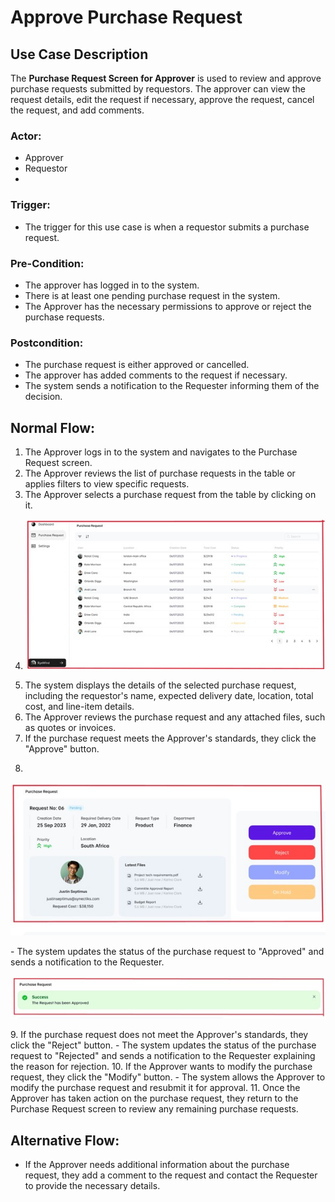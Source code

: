 # Approve Purchase Request

## Use Case Description

The **Purchase Request Screen for Approver** is used to review and approve purchase requests submitted by requestors. The approver can view the request details, edit the request if necessary, approve the request, cancel the request, and add comments.

### Actor:
- Approver
- Requestor
- 
### Trigger:
- The trigger for this use case is when a requestor submits a purchase request.

### Pre-Condition:
- The approver has logged in to the system.
- There is at least one pending purchase request in the system.
- The Approver has the necessary permissions to approve or reject the purchase requests.

### Postcondition:
- The purchase request is either approved or cancelled.
- The approver has added comments to the request if necessary.
- The system sends a notification to the Requester informing them of the decision.

## Normal Flow:

1. The Approver logs in to the system and navigates to the Purchase Request screen.
2. The Approver reviews the list of purchase requests in the table or applies filters to view specific requests.
3. The Approver selects a purchase request from the table by clicking on it.
4. <p>
   <img src="../images/dashboard1.jpg">
   </p>
5. The system displays the details of the selected purchase request, including the requestor's name, expected delivery date, location, total cost, and line-item details.
6. The Approver reviews the purchase request and any attached files, such as quotes or invoices.
7. If the purchase request meets the Approver's standards, they click the "Approve" button.
8.  <p>
   <img src="../images/purchaserequest.jpg">
   </p>
   - The system updates the status of the purchase request to "Approved" and sends a notification to the Requester.
   <p>
   <img src="../images/purchase2.jpg">
   </p>
9. If the purchase request does not meet the Approver's standards, they click the "Reject" button.
   - The system updates the status of the purchase request to "Rejected" and sends a notification to the Requester explaining the reason for rejection.
10. If the Approver wants to modify the purchase request, they click the "Modify" button.
   - The system allows the Approver to modify the purchase request and resubmit it for approval.
11. Once the Approver has taken action on the purchase request, they return to the Purchase Request screen to review any remaining purchase requests.

## Alternative Flow:

- If the Approver needs additional information about the purchase request, they add a comment to the request and contact the Requester to provide the necessary details.

